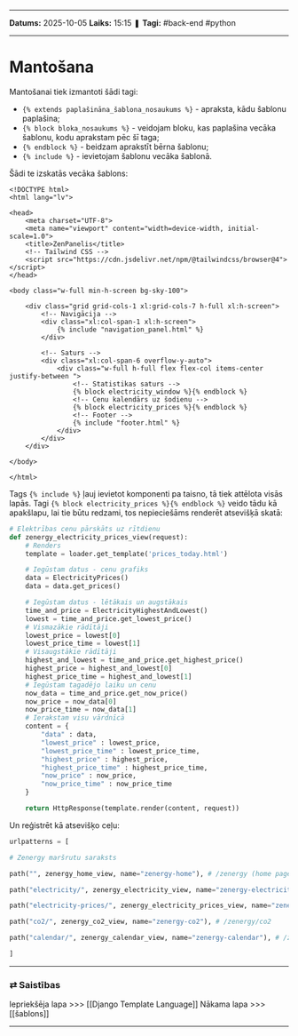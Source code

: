 ___

**Datums:** 2025-10-05
**Laiks:** 15:15
❚ **Tagi:** #back-end #python 

---
# Mantošana

Mantošanai tiek izmantoti šādi tagi:

- `{% extends paplašināna_šablona_nosaukums %}` - apraksta, kādu šablonu paplašina;
- `{% block bloka_nosaukums %}` - veidojam bloku, kas paplašina vecāka šablonu, kodu aprakstam pēc šī taga;
- `{% endblock %}` - beidzam aprakstīt bērna šablonu;
- `{% include %}` - ievietojam šablonu vecāka šablonā.

Šādi te izskatās vecāka šablons:

```django
<!DOCTYPE html>
<html lang="lv">

<head>
    <meta charset="UTF-8">
    <meta name="viewport" content="width=device-width, initial-scale=1.0">
    <title>ZenPanelis</title>
    <!-- Tailwind CSS -->
    <script src="https://cdn.jsdelivr.net/npm/@tailwindcss/browser@4"></script>
</head>

<body class="w-full min-h-screen bg-sky-100">

    <div class="grid grid-cols-1 xl:grid-cols-7 h-full xl:h-screen">
        <!-- Navigācija -->
        <div class="xl:col-span-1 xl:h-screen">
            {% include "navigation_panel.html" %}
        </div>

        <!-- Saturs -->
        <div class="xl:col-span-6 overflow-y-auto">
            <div class="w-full h-full flex flex-col items-center justify-between ">
                <!-- Statistikas saturs -->
                {% block electricity_window %}{% endblock %}
                <!-- Cenu kalendārs uz šodienu -->
                {% block electricity_prices %}{% endblock %}
                <!-- Footer --> 
                {% include "footer.html" %}
            </div>
        </div>
    </div>

</body>

</html>
```

Tags `{% include %}` ļauj ievietot komponenti pa taisno, tā tiek attēlota visās lapās.
Tagi `{% block electricity_prices %}{% endblock %}` veido tādu kā apakšlapu, lai tie būtu redzami, tos nepieciešāms renderēt atsevišķā skatā:

```python
# Elektrības cenu pārskāts uz rītdienu
def zenergy_electricity_prices_view(request):
    # Renders
    template = loader.get_template('prices_today.html')

    # Iegūstam datus - cenu grafiks
    data = ElectricityPrices()
    data = data.get_prices()

    # Iegūstam datus - lētākais un augstākais
    time_and_price = ElectricityHighestAndLowest()
    lowest = time_and_price.get_lowest_price()
    # Vismazākie rādītāji
    lowest_price = lowest[0]
    lowest_price_time = lowest[1]
    # Visaugstākie rādītāji
    highest_and_lowest = time_and_price.get_highest_price()
    highest_price = highest_and_lowest[0]
    highest_price_time = highest_and_lowest[1]
    # Iegūstam tagadējo laiku un cenu
    now_data = time_and_price.get_now_price()
    now_price = now_data[0]
    now_price_time = now_data[1]
    # Ierakstam visu vārdnīcā
    content = {
        "data" : data,
        "lowest_price" : lowest_price,
        "lowest_price_time" : lowest_price_time,
        "highest_price" : highest_price,
        "highest_price_time" : highest_price_time,
        "now_price" : now_price,
        "now_price_time" : now_price_time
    }

    return HttpResponse(template.render(content, request))
```

Un reģistrēt kā atsevišķo ceļu:

```python
urlpatterns = [

# Zenergy maršrutu saraksts

path("", zenergy_home_view, name="zenergy-home"), # /zenergy (home page)

path("electricity/", zenergy_electricity_view, name="zenergy-electricity"), # /zenergy/electricity (apkopo datus par ražošanu)

path("electricity-prices/", zenergy_electricity_prices_view, name="zenergy-electricity-prices"), # /zenergy/electricity/prices

path("co2/", zenergy_co2_view, name="zenergy-co2"), # /zenergy/co2

path("calendar/", zenergy_calendar_view, name="zenergy-calendar"), # /zenergy/calendar

]
```

---
### ⇄ Saistības

Iepriekšēja lapa >>> [[Django Template Language]]
Nākama lapa >>> [[šablons]]

---